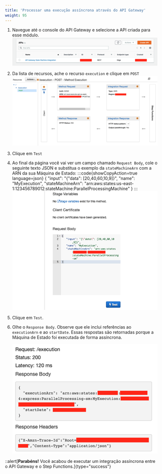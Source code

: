 ```yaml
---
title: 'Processar uma execução assíncrona através do API Gateway'
weight: 95
---
```


1. Navegue até o console do API Gateway e selecione a API criada para esse módulo.
   ![API Console](/static/img/module-7/api-console-3.png)
2. Da lista de recursos, ache o recurso `execution` e clique em `POST`
   ![API Execution New](/static/img/module-7/api-execution-new.png)
3. Clique em `Test`
4. Ao final da página você vai ver um campo chamado `Request Body`, cole o seguinte texto JSON e substitua o exemplo da `stateMachineArn` com a ARN da sua Máquina de Estado:
:::code{showCopyAction=true language=json}
{
"input": "{\"data\": [20,40,60,10,9]}",
"name": "MyExecution",
"stateMachineArn": "arn:aws:states:us-east-1:123456789012:stateMachine:ParallelProcessingMachine"
}
:::
   ![API Test](/static/img/module-7/api-test.png)
5. Clique em `Test`.  
6. Olhe o `Response Body`. Observe que ele inclui referências ao `executionArn` e ao `startDate`. Essas respostas são retornadas porque a Máquina de Estado foi executada de forma assíncrona.

   ![API Test Result](/static/img/module-7/api-test-result.png)

::alert[**Parabéns!** Você acabou de executar um integração assíncrona entre o API Gateway e o Step Functions.]{type="success"}
